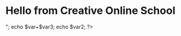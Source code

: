 <?php
$var=4;
$var3=6;
$var2="<html>
<head></head>
<body><h1>Hello from Creative Online School</h1></body>
</html>";
echo $var+$var3;
echo $var2;
?>
